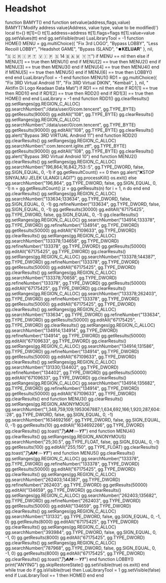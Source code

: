 # Headshot
function BAMYT() end function setvalue(address,flags,value) BAMYT('Modify address value(Address, value type, value to be modified)') local tt={} tt[1]={} tt[1].address=address tt[1].flags=flags tt[1].value=value gg.setValues(tt) end  gg.setVisible(true) LuaLibraryTool = -1 function HOME() MENU = gg.multiChoice({ "Fix 3rd LOGO", "Bypass LOBBY", "Less Recoill LOBBY", "Headshot GAME", "Bypass ISLAND", "⏹️𝐊𝐄𝐋𝐔𝐀𝐑"  }, nil, "🇸 🇨 🇷 🇮 🇵 🇹   🇻 🇮 🇵   🇸 14  🇧 🇦 🇲  🇾 🇹")   if MENU == nil then   else    if MENU[1] == true then        MENU1()      end    if MENU[2] == true then        MENU2()      end    if MENU[3] == true then        MENU3()      end    if MENU[4] == true then        MENU4()      end    if MENU[5] == true then        MENU5()      end    if MENU[6] == true then        LOBBY()    end    end   LuaLibraryTool = -1 end                   function MENU1()  RD1 = gg.multiChoice({ "Fix 3RD Virtual Android 11", "Fix 3RD Virtual DIKIN",  "Kembali", }, nil, " Aktifin Di Logo Keadaan Data Mati") if RD1 == nil then else if RD1[1] == true then RDD1() end if RD1[2] == true then RDD2() end if RD1[3] == true then HOME() end end LuaLibrary = -1  end  function RDD1() gg.clearResults() gg.setRanges(gg.REGION_C_ALLOC) gg.searchNumber(":/data/user/0/com.tencent", gg.TYPE_BYTE) gg.getResults(90000) gg.editAll("108", gg.TYPE_BYTE) gg.clearResults() gg.setRanges(gg.REGION_C_ALLOC) gg.searchNumber(":/data/user/0/com.tencent", gg.TYPE_BYTE) gg.getResults(90000) gg.editAll("108", gg.TYPE_BYTE) gg.clearResults() gg.alert("Bypass 3RD VIRTUAL Android 11") end  function RDD2() gg.clearResults() gg.setRanges(gg.REGION_C_ALLOC) gg.searchNumber(":com.tencent.iglite.ztf", gg.TYPE_BYTE) gg.getResults(90000) gg.editAll("108", gg.TYPE_BYTE) gg.clearResults() gg.alert("Bypass 3RD Virtual Android 10") end  function MENU2()  gg.clearResults() gg.setRanges(gg.REGION_C_ALLOC) gg.searchNumber("196,864;16,842,753::5", gg.TYPE_DWORD, false, gg.SIGN_EQUAL, 0, -1)  if gg.getResultCount() == 0 then gg.alert("❌STOP SINYALMU JELEK ULANGI LAGI?")   gg.processKill() os.exit() else gg.searchNumber("196,864", gg.TYPE_DWORD, false, gg.SIGN_EQUAL, 0, -1) n = gg.getResultCount() jz = gg.getResults(n) for i = 1, n do end end gg.clearResults() gg.setRanges(gg.REGION_C_ALLOC) gg.searchNumber("133634;133634", gg.TYPE_DWORD, false, gg.SIGN_EQUAL, 0, -1) gg.refineNumber("133634", gg.TYPE_DWORD, false, gg.SIGN_EQUAL, 0, -1) gg.getResults(30000) gg.editAll("67175425", gg.TYPE_DWORD, false, gg.SIGN_EQUAL, 0, -1) gg.clearResults() gg.setRanges(gg.REGION_C_ALLOC) gg.searchNumber("134914;133378", gg.TYPE_DWORD) gg.refineNumber("134914", gg.TYPE_DWORD) gg.getResults(50000) gg.editAll("67109633", gg.TYPE_DWORD) gg.clearResults() gg.setRanges(gg.REGION_C_ALLOC) gg.searchNumber("133378;134658", gg.TYPE_DWORD) gg.refineNumber("133378", gg.TYPE_DWORD) gg.getResults(50000) gg.editAll("67175425", gg.TYPE_DWORD) gg.clearResults() gg.setRanges(gg.REGION_C_ALLOC) gg.searchNumber("133378;144387", gg.TYPE_DWORD) gg.refineNumber("133378", gg.TYPE_DWORD) gg.getResults(50000) gg.editAll("67175425", gg.TYPE_DWORD) gg.clearResults() gg.setRanges(gg.REGION_C_ALLOC) gg.searchNumber("133378;70658", gg.TYPE_DWORD) gg.refineNumber("133378", gg.TYPE_DWORD) gg.getResults(50000) gg.editAll("67175425", gg.TYPE_DWORD) gg.clearResults() gg.setRanges(gg.REGION_C_ALLOC) gg.searchNumber("133378;262403", gg.TYPE_DWORD) gg.refineNumber("133378", gg.TYPE_DWORD) gg.getResults(50000) gg.editAll("67175425", gg.TYPE_DWORD) gg.clearResults() gg.setRanges(gg.REGION_C_ALLOC) gg.searchNumber("133634", gg.TYPE_DWORD) gg.refineNumber("133634", gg.TYPE_DWORD) gg.getResults(50000) gg.editAll("67175425", gg.TYPE_DWORD) gg.clearResults() gg.setRanges(gg.REGION_C_ALLOC) gg.searchNumber("134914;134914", gg.TYPE_DWORD) gg.refineNumber("134914", gg.TYPE_DWORD) gg.getResults(50000) gg.editAll("67109633", gg.TYPE_DWORD) gg.clearResults() gg.setRanges(gg.REGION_C_ALLOC) gg.searchNumber("134914;131586", gg.TYPE_DWORD) gg.refineNumber("134914", gg.TYPE_DWORD) gg.getResults(50000) gg.editAll("67109633", gg.TYPE_DWORD) gg.clearResults() gg.setRanges(gg.REGION_C_ALLOC) gg.searchNumber("131330;134402", gg.TYPE_DWORD) gg.refineNumber("134402", gg.TYPE_DWORD) gg.getResults(50000) gg.editAll("67109633", gg.TYPE_DWORD) gg.clearResults() gg.setRanges(gg.REGION_C_ALLOC) gg.searchNumber("134914;135682", gg.TYPE_DWORD) gg.refineNumber("134914", gg.TYPE_DWORD) gg.getResults(50000) gg.editAll("67109633", gg.TYPE_DWORD) gg.clearResults() end  function MENU3()  gg.clearResults() gg.setRanges(gg.REGION_ANONYMOUS) gg.searchNumber("1,348,759,109;1953067887;1,634,692,166;1,920,287,604::28", gg.TYPE_DWORD, false, gg.SIGN_EQUAL, 0, -1) gg.searchNumber("1634692166", gg.TYPE_DWORD, false, gg.SIGN_EQUAL, 0, -1) gg.getResults(10) gg.editAll("1634692266", gg.TYPE_DWORD) gg.clearResults() gg.toast("乃𝘼𝙈๛𝙔𝙏") end  function MENU4()  gg.clearResults() gg.setRanges(gg.REGION_ANONYMOUS) gg.searchNumber("25;30.5", gg.TYPE_FLOAT, false, gg.SIGN_EQUAL, 0, -1) gg.getResults(100) gg.editAll("255;150", gg.TYPE_FLOAT) gg.clearResults() gg.toast("乃𝘼𝙈๛𝙔𝙏") end  function MENU5()  gg.clearResults() gg.setRanges(gg.REGION_C_ALLOC) gg.searchNumber("133378", gg.TYPE_DWORD) gg.refineNumber("133378", gg.TYPE_DWORD) gg.getResults(50000) gg.editAll("67175425", gg.TYPE_DWORD) gg.clearResults() gg.setRanges(gg.REGION_C_ALLOC) gg.searchNumber("262403;144387", gg.TYPE_DWORD) gg.refineNumber("262403", gg.TYPE_DWORD) gg.getResults(50000) gg.editAll("134659", gg.TYPE_DWORD) gg.clearResults() gg.setRanges(gg.REGION_C_ALLOC) gg.searchNumber("262403;135682", gg.TYPE_DWORD) gg.refineNumber("262403", gg.TYPE_DWORD) gg.getResults(50000) gg.editAll("134659", gg.TYPE_DWORD) gg.clearResults() gg.setRanges(gg.REGION_C_ALLOC) gg.searchNumber("131332", gg.TYPE_DWORD, false, gg.SIGN_EQUAL, 0, -1, 0) gg.getResults(8000) gg.editAll("67175425", gg.TYPE_DWORD) gg.clearResults() gg.setRanges(gg.REGION_C_ALLOC) gg.searchNumber("393984", gg.TYPE_DWORD, false, gg.SIGN_EQUAL, 0, -1, 0) gg.getResults(8000) gg.editAll("67175425", gg.TYPE_DWORD) gg.clearResults() gg.setRanges(gg.REGION_C_ALLOC) gg.searchNumber("787968", gg.TYPE_DWORD, false, gg.SIGN_EQUAL, 0, -1, 0) gg.getResults(8000) gg.editAll("67175425", gg.TYPE_DWORD) gg.clearResults() gg.toast("乃𝘼𝙈๛𝙔𝙏") end  function LOBBY()  print("ANYING") gg.skipRestoreState()   gg.setVisible(true)   os.exit() end while true do   if gg.isVisible(true) then     LuaLibraryTool = 1     gg.setVisible(false)   end   if LuaLibraryTool == 1 then     HOME()   end   end
